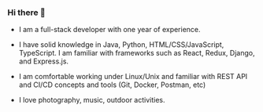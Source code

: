 ### Hi there 👋

- I am a full-stack developer with one year of experience.
- I have solid knowledge in Java, Python, HTML/CSS/JavaScript, TypeScript. I am familiar with frameworks such as React, Redux, Django, and Express.js. 
- I am comfortable working under Linux/Unix and familiar with REST API and CI/CD concepts and tools (Git, Docker, Postman, etc)

- I love photography, music, outdoor activities.

<!--
**chloez21/chloez21** is a ✨ _special_ ✨ repository because its `README.md` (this file) appears on your GitHub profile.

Here are some ideas to get you started:

- 🔭 I’m currently working on ...
- 🌱 I’m currently learning ...
- 👯 I’m looking to collaborate on ...
- 🤔 I’m looking for help with ...
- 💬 Ask me about ...
- 📫 How to reach me: ...
- 😄 Pronouns: ...
- ⚡ Fun fact: ...
-->
